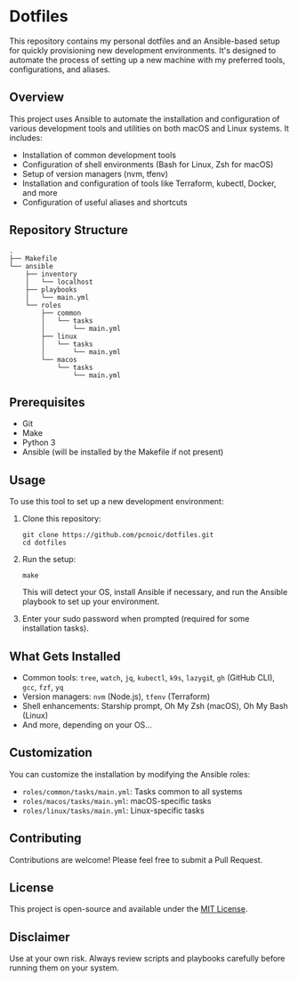 # Dotfiles

This repository contains my personal dotfiles and an Ansible-based setup for quickly provisioning new development environments. It's designed to automate the process of setting up a new machine with my preferred tools, configurations, and aliases.

## Overview

This project uses Ansible to automate the installation and configuration of various development tools and utilities on both macOS and Linux systems. It includes:

- Installation of common development tools
- Configuration of shell environments (Bash for Linux, Zsh for macOS)
- Setup of version managers (nvm, tfenv)
- Installation and configuration of tools like Terraform, kubectl, Docker, and more
- Configuration of useful aliases and shortcuts

## Repository Structure

```
.
├── Makefile
└── ansible
    ├── inventory
    │   └── localhost
    ├── playbooks
    │   └── main.yml
    └── roles
        ├── common
        │   └── tasks
        │       └── main.yml
        ├── linux
        │   └── tasks
        │       └── main.yml
        └── macos
            └── tasks
                └── main.yml
```

## Prerequisites

- Git
- Make
- Python 3
- Ansible (will be installed by the Makefile if not present)

## Usage

To use this tool to set up a new development environment:

1. Clone this repository:
   ```
   git clone https://github.com/pcnoic/dotfiles.git
   cd dotfiles
   ```

2. Run the setup:
   ```
   make
   ```

   This will detect your OS, install Ansible if necessary, and run the Ansible playbook to set up your environment.

3. Enter your sudo password when prompted (required for some installation tasks).

## What Gets Installed

- Common tools: `tree`, `watch`, `jq`, `kubectl`, `k9s`, `lazygi`t, `gh` (GitHub CLI), `gcc`, `fzf`, `yq`
- Version managers: `nvm` (Node.js), `tfenv` (Terraform)
- Shell enhancements: Starship prompt, Oh My Zsh (macOS), Oh My Bash (Linux)
- And more, depending on your OS...

## Customization

You can customize the installation by modifying the Ansible roles:

- `roles/common/tasks/main.yml`: Tasks common to all systems
- `roles/macos/tasks/main.yml`: macOS-specific tasks
- `roles/linux/tasks/main.yml`: Linux-specific tasks

## Contributing

Contributions are welcome! Please feel free to submit a Pull Request.

## License

This project is open-source and available under the [MIT License](LICENSE).

## Disclaimer

Use at your own risk. Always review scripts and playbooks carefully before running them on your system.

```